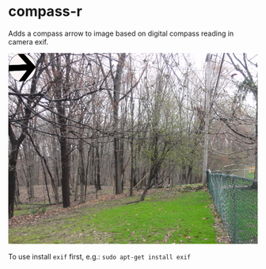# compass-r
Adds a compass arrow to image based on digital compass reading in camera exif.

![](https://raw.githubusercontent.com/cleveland-metroparks/compass-r/master/east_facing_photo.png)

To use install ```exif``` first, e.g.:
```sudo apt-get install exif```

